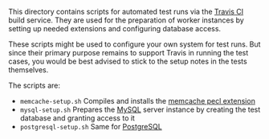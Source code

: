 This directory contains scripts for automated test runs via the [Travis CI](http://travis-ci.org) build service. They are used for the preparation of worker instances by setting up needed extensions and configuring database access.

These scripts might be used to configure your own system for test runs. But since their primary purpose remains to support Travis in running the test cases, you would be best advised to stick to the setup notes in the tests themselves.

The scripts are:

 - `memcache-setup.sh`
   Compiles and installs the [memcache pecl extension](http://pecl.php.net/package/memcache)
 - `mysql-setup.sh`
   Prepares the [MySQL](http://www.mysql.com) server instance by creating the test database and granting access to it
 - `postgresql-setup.sh`
   Same for [PostgreSQL](http://www.postgresql.org/)

